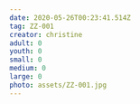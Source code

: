 ```yaml
---
date: 2020-05-26T00:23:41.514Z
tag: ZZ-001
creator: christine
adult: 0
youth: 0
small: 0
medium: 0
large: 0
photo: assets/ZZ-001.jpg
---
```

